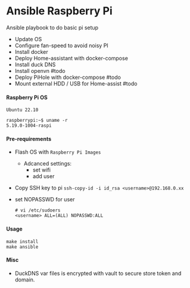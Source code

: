 # Ansible Raspberry Pi

Ansible playbook to do basic pi setup

- Update OS
- Configure fan-speed to avoid noisy PI
- Install docker
- Deploy Home-assistant with docker-compose
- Install duck DNS
- Install openvn #todo
- Deploy PiHole with docker-compose #todo
- Mount external HDD / USB for Home-assist #todo

#### Raspberry Pi OS
    Ubuntu 22.10

    raspberrypi:~$ uname -r
    5.19.0-1004-raspi

#### Pre-requirements
- Flash OS with `Raspberry Pi Images`
  - Adcanced settings:
    - set wifi
    - add user
- Copy SSH key to pi `ssh-copy-id -i id_rsa <username>@192.168.0.xx`
- set NOPASSWD for user

      # vi /etc/sudoers
      <username> ALL=(ALL) NOPASSWD:ALL


#### Usage

    make install
    make ansible


#### Misc
- DuckDNS var files is encrypted with vault to secure store token and domain.
